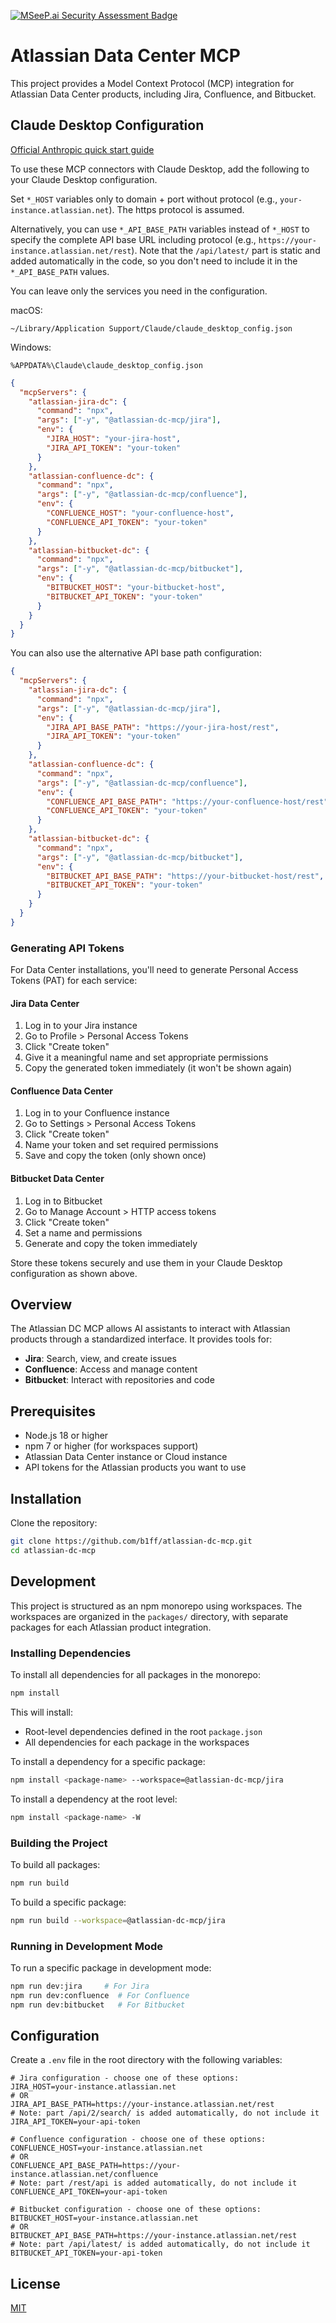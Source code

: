 [![MSeeP.ai Security Assessment Badge](https://mseep.net/pr/b1ff-atlassian-dc-mcp-badge.png)](https://mseep.ai/app/b1ff-atlassian-dc-mcp)

# Atlassian Data Center MCP

This project provides a Model Context Protocol (MCP) integration for Atlassian Data Center products, including Jira, Confluence, and Bitbucket.

## Claude Desktop Configuration

[Official Anthropic quick start guide](https://modelcontextprotocol.io/quickstart/user)

To use these MCP connectors with Claude Desktop, add the following to your Claude Desktop configuration.

Set `*_HOST` variables only to domain + port without protocol (e.g., `your-instance.atlassian.net`). The https protocol is assumed.

Alternatively, you can use `*_API_BASE_PATH` variables instead of `*_HOST` to specify the complete API base URL including protocol (e.g., `https://your-instance.atlassian.net/rest`). Note that the `/api/latest/` part is static and added automatically in the code, so you don't need to include it in the `*_API_BASE_PATH` values.

You can leave only the services you need in the configuration.

macOS:
```
~/Library/Application Support/Claude/claude_desktop_config.json
```

Windows:
```
%APPDATA%\Claude\claude_desktop_config.json
```


```json
{
  "mcpServers": {
    "atlassian-jira-dc": {
      "command": "npx",
      "args": ["-y", "@atlassian-dc-mcp/jira"],
      "env": {
        "JIRA_HOST": "your-jira-host",
        "JIRA_API_TOKEN": "your-token"
      }
    },
    "atlassian-confluence-dc": {
      "command": "npx",
      "args": ["-y", "@atlassian-dc-mcp/confluence"],
      "env": {
        "CONFLUENCE_HOST": "your-confluence-host",
        "CONFLUENCE_API_TOKEN": "your-token"
      }
    },
    "atlassian-bitbucket-dc": {
      "command": "npx",
      "args": ["-y", "@atlassian-dc-mcp/bitbucket"],
      "env": {
        "BITBUCKET_HOST": "your-bitbucket-host",
        "BITBUCKET_API_TOKEN": "your-token"
      }
    }
  }
}
```

You can also use the alternative API base path configuration:

```json
{
  "mcpServers": {
    "atlassian-jira-dc": {
      "command": "npx",
      "args": ["-y", "@atlassian-dc-mcp/jira"],
      "env": {
        "JIRA_API_BASE_PATH": "https://your-jira-host/rest",
        "JIRA_API_TOKEN": "your-token"
      }
    },
    "atlassian-confluence-dc": {
      "command": "npx",
      "args": ["-y", "@atlassian-dc-mcp/confluence"],
      "env": {
        "CONFLUENCE_API_BASE_PATH": "https://your-confluence-host/rest",
        "CONFLUENCE_API_TOKEN": "your-token"
      }
    },
    "atlassian-bitbucket-dc": {
      "command": "npx",
      "args": ["-y", "@atlassian-dc-mcp/bitbucket"],
      "env": {
        "BITBUCKET_API_BASE_PATH": "https://your-bitbucket-host/rest",
        "BITBUCKET_API_TOKEN": "your-token"
      }
    }
  }
}
```

### Generating API Tokens

For Data Center installations, you'll need to generate Personal Access Tokens (PAT) for each service:

#### Jira Data Center
1. Log in to your Jira instance
2. Go to Profile > Personal Access Tokens
3. Click "Create token"
4. Give it a meaningful name and set appropriate permissions
5. Copy the generated token immediately (it won't be shown again)

#### Confluence Data Center
1. Log in to your Confluence instance
2. Go to Settings > Personal Access Tokens
3. Click "Create token"
4. Name your token and set required permissions
5. Save and copy the token (only shown once)

#### Bitbucket Data Center
1. Log in to Bitbucket
2. Go to Manage Account > HTTP access tokens
3. Click "Create token"
4. Set a name and permissions
5. Generate and copy the token immediately

Store these tokens securely and use them in your Claude Desktop configuration as shown above.

## Overview

The Atlassian DC MCP allows AI assistants to interact with Atlassian products through a standardized interface. It provides tools for:

- **Jira**: Search, view, and create issues
- **Confluence**: Access and manage content
- **Bitbucket**: Interact with repositories and code

## Prerequisites

- Node.js 18 or higher
- npm 7 or higher (for workspaces support)
- Atlassian Data Center instance or Cloud instance
- API tokens for the Atlassian products you want to use

## Installation

Clone the repository:

```bash
git clone https://github.com/b1ff/atlassian-dc-mcp.git
cd atlassian-dc-mcp
```

## Development

This project is structured as an npm monorepo using workspaces. The workspaces are organized in the `packages/` directory, with separate packages for each Atlassian product integration.

### Installing Dependencies

To install all dependencies for all packages in the monorepo:

```bash
npm install
```

This will install:
- Root-level dependencies defined in the root `package.json`
- All dependencies for each package in the workspaces

To install a dependency for a specific package:

```bash
npm install <package-name> --workspace=@atlassian-dc-mcp/jira
```

To install a dependency at the root level:

```bash
npm install <package-name> -W
```

### Building the Project

To build all packages:

```bash
npm run build
```

To build a specific package:

```bash
npm run build --workspace=@atlassian-dc-mcp/jira
```

### Running in Development Mode

To run a specific package in development mode:

```bash
npm run dev:jira     # For Jira
npm run dev:confluence  # For Confluence
npm run dev:bitbucket   # For Bitbucket
```

## Configuration

Create a `.env` file in the root directory with the following variables:

```
# Jira configuration - choose one of these options:
JIRA_HOST=your-instance.atlassian.net
# OR
JIRA_API_BASE_PATH=https://your-instance.atlassian.net/rest
# Note: part /api/2/search/ is added automatically, do not include it
JIRA_API_TOKEN=your-api-token

# Confluence configuration - choose one of these options:
CONFLUENCE_HOST=your-instance.atlassian.net
# OR
CONFLUENCE_API_BASE_PATH=https://your-instance.atlassian.net/confluence
# Note: part /rest/api is added automatically, do not include it
CONFLUENCE_API_TOKEN=your-api-token

# Bitbucket configuration - choose one of these options:
BITBUCKET_HOST=your-instance.atlassian.net
# OR
BITBUCKET_API_BASE_PATH=https://your-instance.atlassian.net/rest
# Note: part /api/latest/ is added automatically, do not include it
BITBUCKET_API_TOKEN=your-api-token
```

## License

[MIT](LICENSE)
